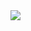 <img src="https://cdn.discordapp.com/attachments/1078322762550083736/1161124412301520936/68747470733a2f2f63646e2e646973636f72646170702e636f6d2f6174746163686d656e74732f313036383532353432353936333330323933362f313037303335373830343334303233323230322f53656d5f746974756c6f2e706e67.png?ex=65372860&is=6524b360&hm=89baf0fda6c67e6bf59a87e72fbe86f10689b3b77d33c87fc30d41eaa6800ce8&">
